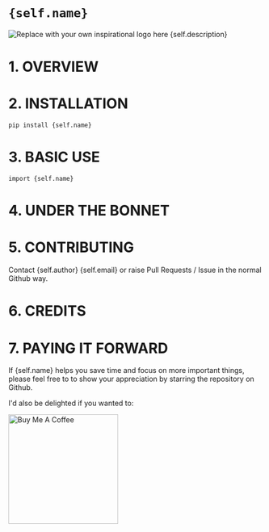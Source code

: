 # `{self.name}`
![Replace with your own inspirational logo here](https://github.com/PFython/easypypi/blob/main/easypypi.png?raw=true)
{self.description}

# 1. OVERVIEW

# 2. INSTALLATION

```
pip install {self.name}
```

# 3. BASIC USE

```
import {self.name}
```

# 4. UNDER THE BONNET

# 5. CONTRIBUTING

Contact {self.author} {self.email} or raise Pull Requests / Issue in the normal Github way.

# 6. CREDITS

# 7. PAYING IT FORWARD


If {self.name} helps you save time and focus on more important things, please feel free to to show your appreciation by starring the repository on Github.

I'd also be delighted if you wanted to:

<a href="https://www.buymeacoffee.com/{self.github_id}" target="_blank"><img src="https://cdn.buymeacoffee.com/buttons/v2/arial-yellow.png" alt="Buy Me A Coffee" width="217px" ></a>
